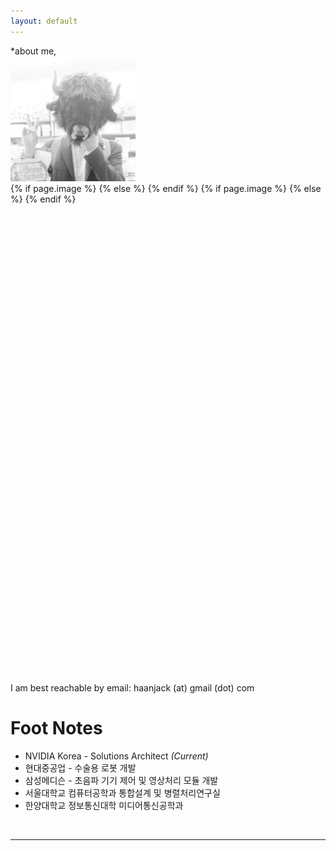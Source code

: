 ```yaml
---
layout: default
---
```


<div class="header-bar">
  <div class="title">*about me,</div>
  <img class="col one center img-rounded" src="/img/blog-author.jpg" width="200" height="200">
  <br/>
</div>

<div class="contacticon center">
  <!-- Google Authorship Markup -->
  <link rel="author" href="https://plus.google.com/+{{site.gplus_username}}?rel=author">

  <!-- Social: Twitter -->
  <meta name="twitter:card" content="summary_large_image">
  <meta name="twitter:site" content="@{{site.twitter_username}}">
  <meta name="twitter:title" content="{% if page.title %}{{ page.title }}{% else %}{{ site.title }}{% endif %}">
  <meta name="twitter:description" content="{% if page.description %}{{ page.description | strip_html | strip_newlines | truncate: 160 }}{% else %}{{ site.description }}{% endif %}">
  {% if page.image %}
  <meta property="twitter:image:src" content="{{ site.url }}{{page.image }}">
  {% else %}
  <meta property="twitter:image:src" content="{{ "/assets/img/blog-image.png" | prepend: site.baseurl | prepend: site.url }}">
  {% endif %}

  <!-- Social: Facebook / Open Graph -->
  <meta property="og:url" content="{{ page.url | replace:'index.html','' | prepend: site.baseurl | prepend: site.url }}">
  <meta property="og:title" content="{% if page.title %}{{ page.title }}{% else %}{{ site.title }}{% endif %}">
  {% if page.image %}
  <meta property="og:image" content="{{ site.url }}{{page.image }}">
  {% else %}
  <meta property="og:image" content="{{ "/assets/img/blog-image.png" | prepend: site.baseurl | prepend: site.url }}">
  {% endif %}
  <meta property="og:description" content="{% if page.description %}{{ page.description | strip_html | strip_newlines | truncate: 160 }}{% else %}{{ site.description }}{% endif %}">
  <meta property="og:site_name" content="{{ site.title }}">

  <!-- Social: Google+ / Schema.org  -->
  <meta itemprop="name" content="{% if page.title %}{{ page.title }}{% else %}{{ site.title }}{% endif %}"/>
  <meta itemprop="description" content="{% if page.description %}{{ page.description | strip_html | strip_newlines | truncate: 160 }}{% else %}{{ site.description }}{% endif %}">
  <meta itemprop="image" content="{{ "/assets/img/blog-image.png" | prepend: site.baseurl | prepend: site.url }}"/>

  <div class="icons-home">
    <a aria-label="Send email" href="mailto:{{site.email}}">
      <svg class="icon icon-email">
        <use xlink:href="#icon-email"></use>
      </svg>
    </a>
    <a aria-label="My Facebook" target="_blank" href="https://www.facebook.com/{{site.facebook_username}}">
      <svg class="icon icon-facebook">
        <use xlink:href="#icon-facebook"></use>
      </svg>
    </a>
    <a aria-label="My Linkedin" target="_blank" href="https://www.linkedin.com/{{site.linkedin_username}}">
      <svg class="icon icon-linkedin">
        <use xlink:href="#icon-linkedin"></use>
      </svg>
    </a>
    <a aria-label="My Twitter" target="_blank" href="https://twitter.com/{{site.twitter_username}}">
      <svg class="icon icon-twitter">
        <use xlink:href="#icon-twitter"></use>
      </svg>
    </a>
    <a aria-label="My Github" target="_blank" href="https://github.com/{{site.github_username}}">
      <svg class="icon icon-github-alt">
        <use xlink:href="#icon-github-alt"></use>
      </svg>
    </a>
  </div>
</div>

<div class="col three caption">
I am best reachable by email: haanjack (at) gmail (dot) com
</div>

# Foot Notes

* NVIDIA Korea - Solutions Architect *(Current)*
* 현대중공업 - 수술용 로봇 개발
* 삼성메디슨 - 초음파 기기 제어 및 영상처리 모듈 개발
* 서울대학교 컴퓨터공학과 통합설계 및 병렬처리연구실
* 한양대학교 정보통신대학 미디어통신공학과

<br>
<hr/>
